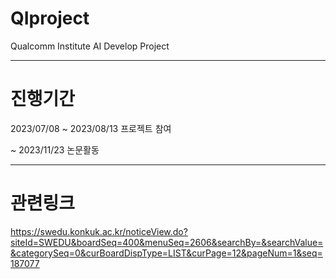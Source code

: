 # QIproject
Qualcomm Institute AI Develop Project

---------------------------------------------
# 진행기간

2023/07/08 ~ 2023/08/13   프로젝트 참여

~ 2023/11/23              논문활동

---------------------------------------------
# 관련링크

https://swedu.konkuk.ac.kr/noticeView.do?siteId=SWEDU&boardSeq=400&menuSeq=2606&searchBy=&searchValue=&categorySeq=0&curBoardDispType=LIST&curPage=12&pageNum=1&seq=187077

